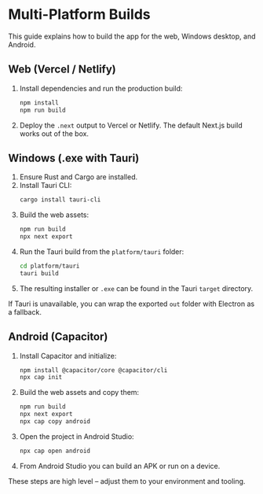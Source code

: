 # Multi-Platform Builds

This guide explains how to build the app for the web, Windows desktop, and Android.

## Web (Vercel / Netlify)

1. Install dependencies and run the production build:
   ```bash
   npm install
   npm run build
   ```
2. Deploy the `.next` output to Vercel or Netlify. The default Next.js build works out of the box.

## Windows (.exe with Tauri)

1. Ensure Rust and Cargo are installed.
2. Install Tauri CLI:
   ```bash
   cargo install tauri-cli
   ```
3. Build the web assets:
   ```bash
   npm run build
   npx next export
   ```
4. Run the Tauri build from the `platform/tauri` folder:
   ```bash
   cd platform/tauri
   tauri build
   ```
5. The resulting installer or `.exe` can be found in the Tauri `target` directory.

If Tauri is unavailable, you can wrap the exported `out` folder with Electron as a fallback.

## Android (Capacitor)

1. Install Capacitor and initialize:
   ```bash
   npm install @capacitor/core @capacitor/cli
   npx cap init
   ```
2. Build the web assets and copy them:
   ```bash
   npm run build
   npx next export
   npx cap copy android
   ```
3. Open the project in Android Studio:
   ```bash
   npx cap open android
   ```
4. From Android Studio you can build an APK or run on a device.

These steps are high level – adjust them to your environment and tooling.
